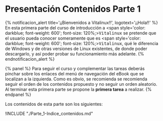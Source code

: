 # Presentación Contenidos Parte 1

{% notificacion_alert title='¡¡Bienvenidos a Vitalinux!!', logotext='¡¡Hola!!' %}
En esta primera parte del curso de introducción a <span style='color: darkblue; font-weight: 600'; font-size: 120%;><tt>Vitalinux</tt></span> se pretende que el usuario pueda conocer someramente que es <span style='color: darkblue; font-weight: 600'; font-size: 120%;><tt>Vitalinux</tt></span>, qué le diferencia de Windows y de otras versiones de Linux existentes, de donde poder descargarlo, y así poder probar su funcionamiento más adelante.
{% endnotificacion_alert %}

{% panel %}
Para seguir el curso y complementar las tareas deberás pinchar sobre los enlaces del menú de navegación del eBook que se localizan a la izquierda.  Como es obvio, se recomienda se recomienda seguir el orden de los contenidos propuesto y no seguir un orden aleatorio.  Al terminar esta primera parte se propone la **primera tarea** a realizar.
{% endpanel %}

Los contenidos de esta parte son los siguientes:

!INCLUDE "./Parte_1-Indice_contenidos.md"
